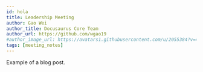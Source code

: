 ```yaml
---
id: hola
title: Leadership Meeting
author: Gao Wei
author_title: Docusaurus Core Team
author_url: https://github.com/wgao19
#author_image_url: https://avatars1.githubusercontent.com/u/2055384?v=4
tags: [meeting_notes]
---
```


Example of a blog post.
